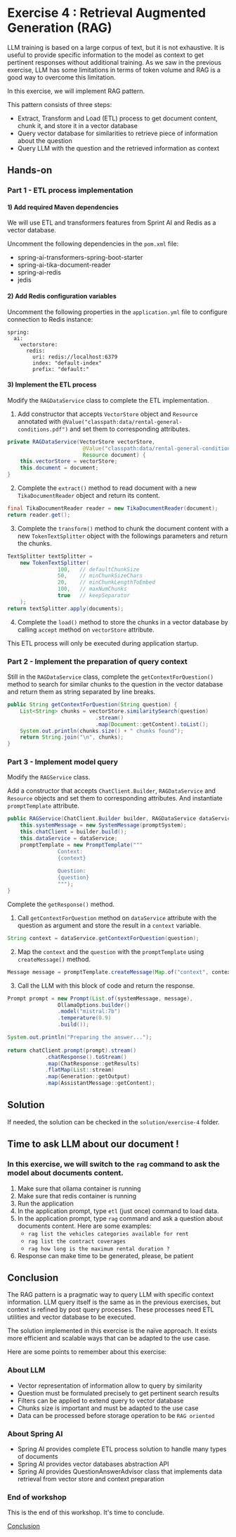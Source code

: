 # Exercise 4 : Retrieval Augmented Generation (RAG)

LLM training is based on a large corpus of text, but it is not exhaustive.
It is useful to provide specific information to the model as context to get pertinent responses without additional training.
As we saw in the previous exercise, LLM has some limitations in terms of token volume and RAG is a good way to overcome this limitation.

In this exercise, we will implement RAG pattern. 

This pattern consists of three steps:
- Extract, Transform and Load (ETL) process to get document content, chunk it, and store it in a vector database
- Query vector database for similarities to retrieve piece of information about the question
- Query LLM with the question and the retrieved information as context

## Hands-on

### Part 1 - ETL process implementation

#### 1) Add required Maven dependencies

We will use ETL and transformers features from Sprint AI and Redis as a vector database.

Uncomment the following dependencies in the `pom.xml` file:

- spring-ai-transformers-spring-boot-starter
- spring-ai-tika-document-reader
- spring-ai-redis
- jedis

#### 2) Add Redis configuration variables

Uncomment the following properties in the `application.yml` file to configure connection to Redis instance:

```properties
spring:
  ai:
    vectorstore:
      redis:
        uri: redis://localhost:6379
        index: "default-index"
        prefix: "default:"
```

#### 3) Implement the ETL process

Modify the `RAGDataService` class to complete the ETL implementation.

1. Add constructor that accepts `VectorStore` object and `Resource` annotated with `@Value("classpath:data/rental-general-conditions.pdf")` and set them to corresponding attributes.

```java
private RAGDataService(VectorStore vectorStore,
                        @Value("classpath:data/rental-general-conditions.pdf")
                        Resource document) {
    this.vectorStore = vectorStore;
    this.document = document;
}
```

2. Complete the `extract()` method to read document with a new `TikaDocumentReader` object and return its content.

```java
final TikaDocumentReader reader = new TikaDocumentReader(document);
return reader.get();
```

3. Complete the `transform()` method to chunk the document content with a new `TokenTextSplitter` object with the followings parameters and return the chunks.

```java
TextSplitter textSplitter = 
    new TokenTextSplitter(
                100,   // defaultChunkSize
                50,    // minChunkSizeChars
                20,    // minChunkLengthToEmbed
                100,   // maxNumChunks
                true   // keepSeparator
    );
return textSplitter.apply(documents);
```

4. Complete the `load()` method to store the chunks in a vector database by calling `accept` method on `vectorStore` attribute.

This ETL process will only be executed during application startup.

### Part 2 - Implement the preparation of query context

Still in the `RAGDataService` class, complete the `getContextForQuestion()` method to search for similar chunks to the question in the vector database and return them as string separated by line breaks.

```java
public String getContextForQuestion(String question) {
    List<String> chunks = vectorStore.similaritySearch(question)
                            .stream()
                            .map(Document::getContent).toList();
    System.out.println(chunks.size() + " chunks found");
    return String.join("\n", chunks);
}
```

### Part 3 - Implement model query

Modify the `RAGService` class.

Add a constructor that accepts `ChatClient.Builder`, `RAGDataService` and `Resource` objects and set them to corresponding attributes.
And instantiate `promptTemplate` attribute.

```java
public RAGService(ChatClient.Builder builder, RAGDataService dataService, @Value("classpath:/prompt-system.md") Resource promptSystem) {
    this.systemMessage = new SystemMessage(promptSystem);    
    this.chatClient = builder.build();
    this.dataService = dataService;
    promptTemplate = new PromptTemplate("""
                Context:
                {context}
                
                Question:
                {question}
                """);
}
```

Complete the `getResponse()` method.

1. Call `getContextForQuestion` method on `dataService` attribute with the question as argument and store the result in a `context` variable.

```java
String context = dataService.getContextForQuestion(question);
```

2. Map the `context` and the `question` with the `promptTemplate` using `createMessage()` method.

```java
Message message = promptTemplate.createMessage(Map.of("context", context, "question", question));
```

3. Call the LLM with this block of code and return the response.

```java
Prompt prompt = new Prompt(List.of(systemMessage, message), 
                OllamaOptions.builder()
                .model("mistral:7b")
                .temperature(0.9)
                .build());

System.out.println("Preparing the answer...");
                
return chatClient.prompt(prompt).stream()
            .chatResponse().toStream()
            .map(ChatResponse::getResults)
            .flatMap(List::stream)
            .map(Generation::getOutput)
            .map(AssistantMessage::getContent);
```

## Solution

If needed, the solution can be checked in the `solution/exercise-4` folder.

## Time to ask LLM about our document !

### In this exercise, we will switch to the `rag` command to ask the model about documents content.

1. Make sure that ollama container is running
2. Make sure that redis container is running
3. Run the application
4. In the application prompt, type `etl` (just once) command to load data.
5. In the application prompt, type `rag` command and ask a question about documents content. Here are some examples:
    - `rag list the vehicles categories available for rent`
    - `rag list the contract coverages`
    - `rag how long is the maximum rental duration ?`
6. Response can make time to be generated, please, be patient

## Conclusion

The RAG pattern is a pragmatic way to query LLM with specific context information.
LLM query itself is the same as in the previous exercises, but context is refined by post query processes.
These processes need ETL utilities and vector database to be executed.

The solution implemented in this exercise is the naïve approach.
It exists more efficient and scalable ways that can be adapted to the use case.

Here are some points to remember about this exercise:

### About LLM

- Vector representation of information allow to query by similarity
- Question must be formulated precisely to get pertinent search results
- Filters can be applied to extend query to vector database
- Chunks size is important and must be adapted to the use case
- Data can be processed before storage operation to be `RAG oriented`

### About Spring AI

- Spring AI provides complete ETL process solution to handle many types of documents
- Spring AI provides vector databases abstraction API
- Spring AI provides QuestionAnswerAdvisor class that implements data retrieval from vector store and context preparation 

### End of workshop

This is the end of this workshop. It's time to conclude.

[Conclusion](conclusion.md)
